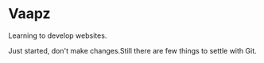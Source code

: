# Vaapz
Learning to develop websites.



Just started, don't make changes.Still there are few things to settle with Git.
